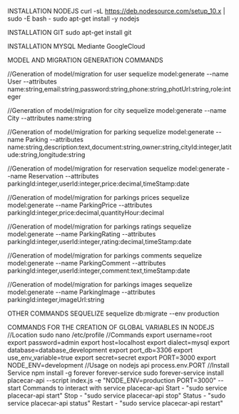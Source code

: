 INSTALLATION NODEJS
curl -sL https://deb.nodesource.com/setup_10.x | sudo -E bash -
sudo apt-get install -y nodejs

INSTALLATION GIT
sudo apt-get install git

INSTALLATION MYSQL
Mediante GoogleCloud

MODEL AND MIGRATION GENERATION COMMANDS

//Generation of model/migration for user
sequelize model:generate --name User --attributes name:string,email:string,password:string,phone:string,photUrl:string,role:integer

//Generation of model/migration for city
sequelize model:generate --name City --attributes name:string

//Generation of model/migration for parking
sequelize model:generate --name Parking --attributes name:string,description:text,document:string,owner:string,cityId:integer,latitude:string,longitude:string

//Generation of model/migration for reservation
sequelize model:generate --name Reservation --attributes parkingId:integer,userId:integer,price:decimal,timeStamp:date

//Generation of model/migration for parkings prices
sequelize model:generate --name ParkingPrice --attributes parkingId:integer,price:decimal,quantityHour:decimal

//Generation of model/migration for parkings ratings
sequelize model:generate --name ParkingRating --attributes parkingId:integer,userId:integer,rating:decimal,timeStamp:date

//Generation of model/migration for parkings comments
sequelize model:generate --name ParkingComment --attributes parkingId:integer,userId:integer,comment:text,timeStamp:date

//Generation of model/migration for parkings images
sequelize model:generate --name ParkingImage --attributes parkingId:integer,imageUrl:string

OTHER COMMANDS SEQUELIZE
sequelize db:migrate --env production 

COMMANDS FOR THE CREATION OF GLOBAL VARIABLES IN NODEJS
//Location
sudo nano /etc/profile
//Commands
export username=root
export password=admin
export host=localhost
export dialect=mysql
export database=database_development
export port_db=3306
export use_env_variable=true
export secret=secret
export PORT=3000
export NODE_ENV=development
//Usage on nodejs api
process.env.PORT
//Install Service
npm install -g forever forever-service
sudo forever-service install placecar-api --script index.js -e "NODE_ENV=production PORT=3000" --start
Commands to interact with service placecar-api
Start   - "sudo service placecar-api start"
Stop    - "sudo service placecar-api stop"
Status  - "sudo service placecar-api status"
Restart - "sudo service placecar-api restart"